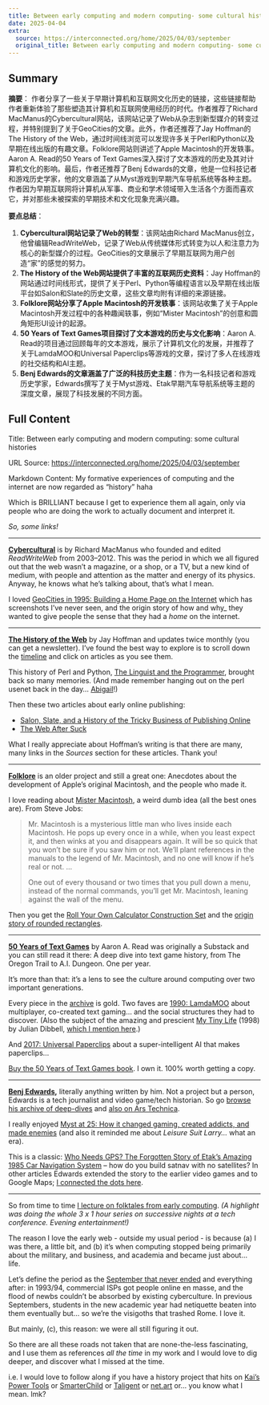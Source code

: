 ```yaml
---
title: Between early computing and modern computing- some cultural histories
date: 2025-04-04
extra:
  source: https://interconnected.org/home/2025/04/03/september
  original_title: Between early computing and modern computing- some cultural histories
---
```

## Summary
**摘要**：
作者分享了一些关于早期计算机和互联网文化历史的链接，这些链接帮助作者重新体验了那些塑造其计算机和互联网使用经历的时代。作者推荐了Richard MacManus的Cybercultural网站，该网站记录了Web从杂志到新型媒介的转变过程，并特别提到了关于GeoCities的文章。此外，作者还推荐了Jay Hoffman的The History of the Web，通过时间线浏览可以发现许多关于Perl和Python以及早期在线出版的有趣文章。Folklore网站则讲述了Apple Macintosh的开发轶事。Aaron A. Read的50 Years of Text Games深入探讨了文本游戏的历史及其对计算机文化的影响。最后，作者还推荐了Benj Edwards的文章，他是一位科技记者和游戏历史学家，他的文章涵盖了从Myst游戏到早期汽车导航系统等各种主题。作者因为早期互联网将计算机从军事、商业和学术领域带入生活各个方面而喜欢它，并对那些未被探索的早期技术和文化现象充满兴趣。

**要点总结**：
1.  **Cybercultural网站记录了Web的转型**：该网站由Richard MacManus创立，他曾编辑ReadWriteWeb，记录了Web从传统媒体形式转变为以人和注意力为核心的新型媒介的过程。GeoCities的文章展示了早期互联网为用户创造“家”的感觉的努力。
2.  **The History of the Web网站提供了丰富的互联网历史资料**：Jay Hoffman的网站通过时间线形式，提供了关于Perl、Python等编程语言以及早期在线出版平台如Salon和Slate的历史文章，这些文章均附有详细的来源链接。
3.  **Folklore网站分享了Apple Macintosh的开发轶事**：该网站收集了关于Apple Macintosh开发过程中的各种趣闻轶事，例如“Mister Macintosh”的创意和圆角矩形UI设计的起源。
4.  **50 Years of Text Games项目探讨了文本游戏的历史与文化影响**：Aaron A. Read的项目通过回顾每年的文本游戏，展示了计算机文化的发展，并推荐了关于LamdaMOO和Universal Paperclips等游戏的文章，探讨了多人在线游戏的社交结构和AI主题。
5.  **Benj Edwards的文章涵盖了广泛的科技历史主题**：作为一名科技记者和游戏历史学家，Edwards撰写了关于Myst游戏、Etak早期汽车导航系统等主题的深度文章，展现了科技发展的不同方面。

## Full Content
Title: Between early computing and modern computing: some cultural histories

URL Source: https://interconnected.org/home/2025/04/03/september

Markdown Content:
My formative experiences of computing and the internet are now regarded as “history” haha

Which is BRILLIANT because I get to experience them all again, only via people who are doing the work to actually document and interpret it.

_So, some links!_

* * *

**[Cybercultural](https://cybercultural.com/)** is by Richard MacManus who founded and edited _ReadWriteWeb_ from 2003–2012. This was the period in which we all figured out that the web wasn’t a magazine, or a shop, or a TV, but a new kind of medium, with people and attention as the matter and energy of its physics. Anyway, he knows what he’s talking about, that’s what I mean.

I loved [GeoCities in 1995: Building a Home Page on the Internet](https://cybercultural.com/p/geocities-1995/) which has screenshots I’ve never seen, and the origin story of how and why\_ they wanted to give people the sense that they had a _home_ on the internet.

* * *

**[The History of the Web](https://thehistoryoftheweb.com/)** by Jay Hoffman and updates twice monthly (you can get a newsletter). I’ve found the best way to explore is to scroll down the [timeline](https://thehistoryoftheweb.com/timeline/) and click on articles as you see them.

This history of Perl and Python, [The Linguist and the Programmer](https://thehistoryoftheweb.com/imdb-and-internet-underground-music-archive/), brought back so many memories. (And made remember hanging out on the perl usenet back in the day… [Abigail](https://www.perlmonks.org/?node_id=50291)!)

Then these two articles about early online publishing:

*   [Salon, Slate, and a History of the Tricky Business of Publishing Online](https://thehistoryoftheweb.com/salon-vs-slate/)
*   [The Web After Suck](https://thehistoryoftheweb.com/the-web-after-suck/)

What I really appreciate about Hoffman’s writing is that there are many, many links in the _Sources_ section for these articles. Thank you!

* * *

**[Folklore](https://folklore.org/)** is an older project and still a great one: Anecdotes about the development of Apple’s original Macintosh, and the people who made it.

I love reading about [Mister Macintosh](https://folklore.org/Mister_Macintosh.html), a weird dumb idea (all the best ones are). From Steve Jobs:

> Mr. Macintosh is a mysterious little man who lives inside each Macintosh. He pops up every once in a while, when you least expect it, and then winks at you and disappears again. It will be so quick that you won’t be sure if you saw him or not. We’ll plant references in the manuals to the legend of Mr. Macintosh, and no one will know if he’s real or not. …
> 
> One out of every thousand or two times that you pull down a menu, instead of the normal commands, you’ll get Mr. Macintosh, leaning against the wall of the menu.

Then you get the [Roll Your Own Calculator Construction Set](https://folklore.org/Calculator_Construction_Set.html) and the [origin story of rounded rectangles](https://folklore.org/Round_Rects_Are_Everywhere.html).

* * *

**[50 Years of Text Games](https://if50.substack.com/)** by Aaron A. Read was originally a Substack and you can still read it there: A deep dive into text game history, from The Oregon Trail to A.I. Dungeon. One per year.

It’s more than that: it’s a lens to see the culture around computing over two important generations.

Every piece in the [archive](https://if50.substack.com/archive) is gold. Two faves are [1990: LamdaMOO](https://if50.substack.com/p/1990-lambdamoo) about multiplayer, co-created text gaming… and the social structures they had to discover. (Also the subject of the amazing and prescient [My Tiny Life](http://www.juliandibbell.com/texts/mytinylife.html) (1998) by Julian Dibbell, [which I mention here](https://interconnected.org/home/2022/10/10/servers).)

And [2017: Universal Paperclips](https://if50.substack.com/p/2017-universal-paperclips) about a super-intelligent AI that makes paperclips…

[Buy the 50 Years of Text Games book](https://if50.textories.com/). I own it. 100% worth getting a copy.

* * *

**[Benj Edwards](https://www.benjedwards.com/),** literally anything written by him. Not a project but a person, Edwards is a tech journalist and video game/tech historian. So go [browse his archive of deep-dives](https://www.benjedwards.com/works.php) and [also on Ars Technica](https://arstechnica.com/author/benjedwards/).

I really enjoyed [Myst at 25: How it changed gaming, created addicts, and made enemies](https://www.fastcompany.com/90240345/myst-at-25-how-it-changed-gaming-created-addicts-and-made-enemies) (and also it reminded me about _Leisure Suit Larry…_ what an era).

This is a classic: [Who Needs GPS? The Forgotten Story of Etak’s Amazing 1985 Car Navigation System](https://www.fastcompany.com/3047828/who-needs-gps-the-forgotten-story-of-etaks-amazing-1985-car-navigation-system) – how do you build satnav with no satellites? In other articles Edwards extended the story to the earlier video games and to Google Maps; [I connected the dots here](https://interconnected.org/home/2024/05/17/arrow).

* * *

So from time to time [I lecture on folktales from early computing](https://www.actsnotfacts.com/made/folktales). _(A highlight was doing the whole 3 x 1 hour series on successive nights at a tech conference. Evening entertainment!)_

The reason I love the early web - outside my usual period - is because (a) I was there, a little bit, and (b) it’s when computing stopped being primarily about the military, and business, and academia and became just about… life.

Let’s define the period as the [September that never ended](https://en.wikipedia.org/wiki/Eternal_September) and everything after: in 1993/94, commercial ISPs got people online en masse, and the flood of newbs couldn’t be absorbed by existing cyberculture. In previous Septembers, students in the new academic year had netiquette beaten into them eventually but… so we’re the visigoths that trashed Rome. I love it.

But mainly, (c), this reason: we were all still figuring it out.

So there are all these roads not taken that are none-the-less fascinating, and I use them as references _all the time_ in my work and I would love to dig deeper, and discover what I missed at the time.

i.e. I would love to follow along if you have a history project that hits on [Kai’s Power Tools](https://en.wikipedia.org/wiki/Kai%27s_Power_Tools) or [SmarterChild](https://en.wikipedia.org/wiki/SmarterChild) or [Taligent](https://en.wikipedia.org/wiki/Taligent) or [net.art](https://en.wikipedia.org/wiki/Net.art) or… you know what I mean. lmk?

